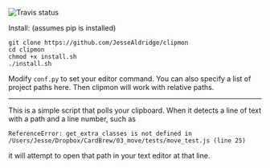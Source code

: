 ![Travis status](https://travis-ci.org/JesseAldridge/clipmon.svg?branch=master)

Install:  (assumes pip is installed)

    git clone https://github.com/JesseAldridge/clipmon
    cd clipmon
    chmod +x install.sh
    ./install.sh

Modify `conf.py` to set your editor command.
You can also specify a list of project paths here.  Then clipmon will work with relative paths.

-----

This is a simple script that polls your clipboard.
When it detects a line of text with a path and a line number, such as

    ReferenceError: get_extra_classes is not defined in /Users/Jesse/Dropbox/CardBrew/03_move/tests/move_test.js (line 25)

it will attempt to open that path in your text editor at that line.
